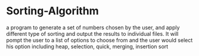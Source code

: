 # Sorting-Algorithm
a program to generate a set of numbers chosen by the user, and 
      apply different type of sorting and output the results to individual files.
      It will pompt the user to a list of options to choose from and the user would 
      select his option
      including heap, selection, quick, merging, insertion sort
